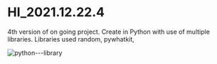 # HI_2021.12.22.4
4th version of on going project.
Create in Python with use of 
multiple libraries.
Libraries used random, pywhatkit, 



![python---library](https://user-images.githubusercontent.com/89126855/156157969-aa9b98b8-4c73-45f1-91d8-d4404a3f1d05.svg)
